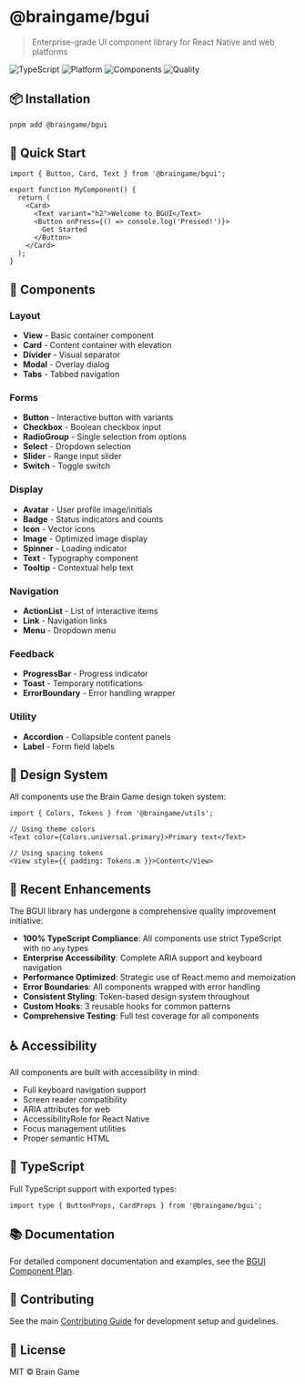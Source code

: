 # @braingame/bgui

> Enterprise-grade UI component library for React Native and web platforms

![TypeScript](https://img.shields.io/badge/TypeScript-100%25-3178c6?style=flat-square&logo=typescript)
![Platform](https://img.shields.io/badge/platform-iOS%20%7C%20Android%20%7C%20Web-lightgrey?style=flat-square)
![Components](https://img.shields.io/badge/components-25+-brightgreen?style=flat-square)
![Quality](https://img.shields.io/badge/quality-enterprise%20grade-gold?style=flat-square)

## 📦 Installation

```bash
pnpm add @braingame/bgui
```

## 🚀 Quick Start

```tsx
import { Button, Card, Text } from '@braingame/bgui';

export function MyComponent() {
  return (
    <Card>
      <Text variant="h2">Welcome to BGUI</Text>
      <Button onPress={() => console.log('Pressed!')}>
        Get Started
      </Button>
    </Card>
  );
}
```

## 🧩 Components

### Layout
- **View** - Basic container component
- **Card** - Content container with elevation
- **Divider** - Visual separator
- **Modal** - Overlay dialog
- **Tabs** - Tabbed navigation

### Forms
- **Button** - Interactive button with variants
- **Checkbox** - Boolean checkbox input
- **RadioGroup** - Single selection from options
- **Select** - Dropdown selection
- **Slider** - Range input slider
- **Switch** - Toggle switch

### Display
- **Avatar** - User profile image/initials
- **Badge** - Status indicators and counts
- **Icon** - Vector icons
- **Image** - Optimized image display
- **Spinner** - Loading indicator
- **Text** - Typography component
- **Tooltip** - Contextual help text

### Navigation
- **ActionList** - List of interactive items
- **Link** - Navigation links
- **Menu** - Dropdown menu

### Feedback
- **ProgressBar** - Progress indicator
- **Toast** - Temporary notifications
- **ErrorBoundary** - Error handling wrapper

### Utility
- **Accordion** - Collapsible content panels
- **Label** - Form field labels

## 🎨 Design System

All components use the Brain Game design token system:

```tsx
import { Colors, Tokens } from '@braingame/utils';

// Using theme colors
<Text color={Colors.universal.primary}>Primary text</Text>

// Using spacing tokens
<View style={{ padding: Tokens.m }}>Content</View>
```

## 🚀 Recent Enhancements

The BGUI library has undergone a comprehensive quality improvement initiative:
- **100% TypeScript Compliance**: All components use strict TypeScript with no `any` types
- **Enterprise Accessibility**: Complete ARIA support and keyboard navigation
- **Performance Optimized**: Strategic use of React.memo and memoization
- **Error Boundaries**: All components wrapped with error handling
- **Consistent Styling**: Token-based design system throughout
- **Custom Hooks**: 3 reusable hooks for common patterns
- **Comprehensive Testing**: Full test coverage for all components

## ♿ Accessibility

All components are built with accessibility in mind:
- Full keyboard navigation support
- Screen reader compatibility
- ARIA attributes for web
- AccessibilityRole for React Native
- Focus management utilities
- Proper semantic HTML

## 🔧 TypeScript

Full TypeScript support with exported types:

```tsx
import type { ButtonProps, CardProps } from '@braingame/bgui';
```

## 📚 Documentation

For detailed component documentation and examples, see the [BGUI Component Plan](../../docs/BGUI_COMPONENT_PLAN.md).

## 🤝 Contributing

See the main [Contributing Guide](../../.github/CONTRIBUTING.md) for development setup and guidelines.

## 📄 License

MIT © Brain Game